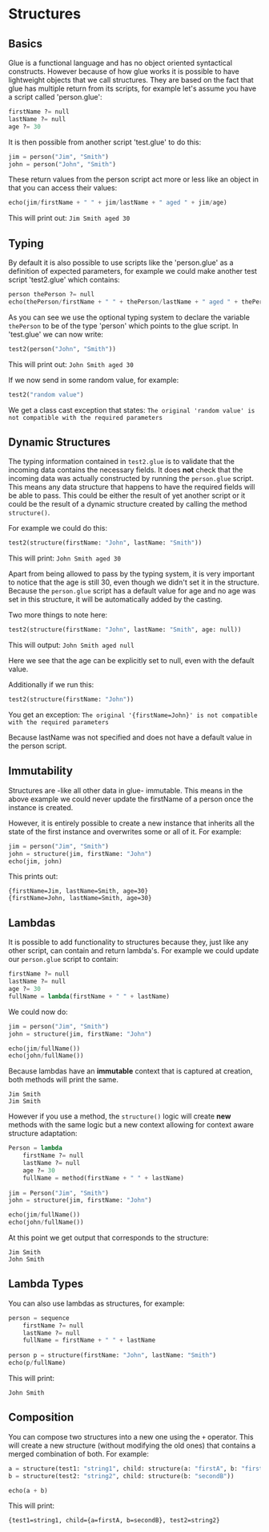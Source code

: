 # Structures

## Basics

Glue is a functional language and has no object oriented syntactical constructs. However because of how glue works it is possible to have lightweight objects that we call structures. They are based on the fact that glue has multiple return from its scripts, for example let's assume you have a script called 'person.glue':

```python
firstName ?= null
lastName ?= null
age ?= 30
```

It is then possible from another script 'test.glue' to do this:

```python
jim = person("Jim", "Smith")
john = person("John", "Smith")
```

These return values from the person script act more or less like an object in that you can access their values:

```python
echo(jim/firstName + " " + jim/lastName + " aged " + jim/age)
```

This will print out: ``Jim Smith aged 30``

## Typing

By default it is also possible to use scripts like the 'person.glue' as a definition of expected parameters, for example we could make another test script 'test2.glue' which contains:

```python
person thePerson ?= null
echo(thePerson/firstName + " " + thePerson/lastName + " aged " + thePerson/age)
```

As you can see we use the optional typing system to declare the variable `thePerson` to be of the type 'person' which points to the glue script. In 'test.glue' we can now write:

```python
test2(person("John", "Smith"))
```

This will print out: ``John Smith aged 30``

If we now send in some random value, for example:

```python
test2("random value")
```

We get a class cast exception that states: ``The original 'random value' is not compatible with the required parameters``

## Dynamic Structures

The typing information contained in `test2.glue` is to validate that the incoming data contains the necessary fields. It does **not** check that the incoming data was actually constructed by running the ``person.glue`` script. This means any data structure that happens to have the required fields will be able to pass. This could be either the result of yet another script or it could be the result of a dynamic structure created by calling the method ``structure()``.

For example we could do this:

```python
test2(structure(firstName: "John", lastName: "Smith"))
```

This will print: ``John Smith aged 30``

Apart from being allowed to pass by the typing system, it is very important to notice that the age is still 30, even though we didn't set it in the structure. Because the ``person.glue`` script has a default value for age and no age was set in this structure, it will be automatically added by the casting.

Two more things to note here:

```python
test2(structure(firstName: "John", lastName: "Smith", age: null))
```

This will output: ``John Smith aged null``

Here we see that the age can be explicitly set to null, even with the default value.

Additionally if we run this:

```python
test2(structure(firstName: "John"))
```

You get an exception: ``The original '{firstName=John}' is not compatible with the required parameters``

Because lastName was not specified and does not have a default value in the person script.

## Immutability

Structures are -like all other data in glue- immutable. This means in the above example we could never update the firstName of a person once the instance is created.

However, it is entirely possible to create a new instance that inherits all the state of the first instance and overwrites some or all of it. For example:

```python
jim = person("Jim", "Smith")
john = structure(jim, firstName: "John")
echo(jim, john)
```

This prints out:

```
{firstName=Jim, lastName=Smith, age=30}
{firstName=John, lastName=Smith, age=30}
```

## Lambdas

It is possible to add functionality to structures because they, just like any other script, can contain and return lambda's. For example we could update our ``person.glue`` script to contain:

```python
firstName ?= null
lastName ?= null
age ?= 30
fullName = lambda(firstName + " " + lastName)
```

We could now do:

```python
jim = person("Jim", "Smith")
john = structure(jim, firstName: "John")

echo(jim/fullName())
echo(john/fullName())
```

Because lambdas have an **immutable** context that is captured at creation, both methods will print the same.

```
Jim Smith
Jim Smith
```

However if you use a method, the ``structure()`` logic will create **new** methods with the same logic but a new context allowing for context aware structure adaptation:

```python
Person = lambda
	firstName ?= null
	lastName ?= null
	age ?= 30
	fullName = method(firstName + " " + lastName)
	
jim = Person("Jim", "Smith")
john = structure(jim, firstName: "John")

echo(jim/fullName())
echo(john/fullName())
```

At this point we get output that corresponds to the structure:

```
Jim Smith
John Smith
```

## Lambda Types

You can also use lambdas as structures, for example:

```python
person = sequence
	firstName ?= null
	lastName ?= null
	fullName = firstName + " " + lastName
	
person p = structure(firstName: "John", lastName: "Smith")
echo(p/fullName)
```

This will print:

```
John Smith
```

## Composition

You can compose two structures into a new one using the ``+`` operator. This will create a new structure (without modifying the old ones) that contains a merged combination of both. For example:

```python
a = structure(test1: "string1", child: structure(a: "firstA", b: "firstB"))
b = structure(test2: "string2", child: structure(b: "secondB"))

echo(a + b)
```

This will print:

```
{test1=string1, child={a=firstA, b=secondB}, test2=string2}
```